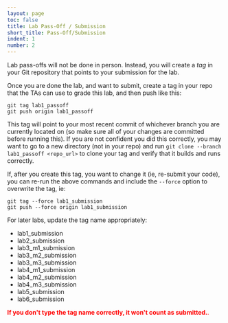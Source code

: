 ```yaml
---
layout: page
toc: false
title: Lab Pass-Off / Submission
short_title: Pass-Off/Submission
indent: 1
number: 2
---
```


Lab pass-offs will not be done in person.  Instead, you will create a *tag* in your Git repository that points to your submission for the lab.

Once you are done the lab, and want to submit, create a tag in your repo that the TAs can use to grade this lab, and then push like this:

    git tag lab1_passoff
    git push origin lab1_passoff

This tag will point to your most recent commit of whichever branch you are currently located on (so make sure all of your changes are committed before running this).  If you are not confident you did this correctly, you may want to go to a new directory (not in your repo) and run `git clone --branch lab1_passoff <repo_url>` to clone your tag and verify that it builds and runs correctly.

If, after you create this tag, you want to change it (ie, re-submit your code), you can re-run the above commands and include the `--force` option to overwrite the tag, ie:

    git tag --force lab1_submission
    git push --force origin lab1_submission


For later labs, update the tag name appropriately:
  * lab1_submission
  * lab2_submission
  * lab3_m1_submission
  * lab3_m2_submission
  * lab3_m3_submission
  * lab4_m1_submission
  * lab4_m2_submission
  * lab4_m3_submission
  * lab5_submission
  * lab6_submission

<span style="color:red">**If you don't type the tag name correctly, it won't count as submitted.**.
</span>
